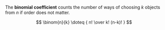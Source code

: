 The **binomial coefficient** counts the number of ways of choosing $k$ objects from $n$ if order does not matter.

$$
\binom{n}{k} \doteq { n! \over k! (n-k)! }
$$